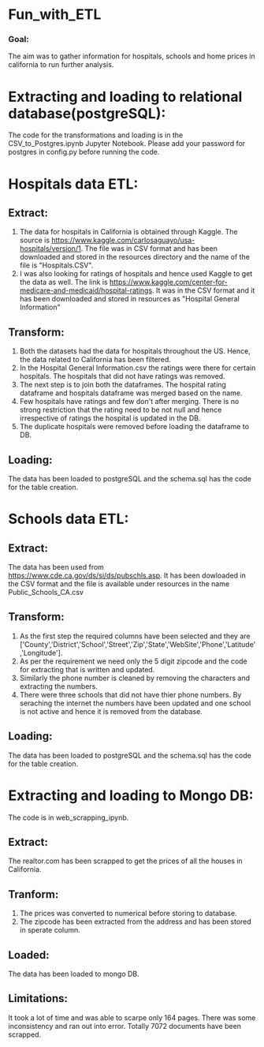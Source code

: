 # Fun_with_ETL

### Goal:

The aim was to gather information for hospitals, schools and home prices in california to run further analysis.

# Extracting and loading to relational database(postgreSQL):

The code for the transformations and loading is in the CSV_to_Postgres.ipynb Jupyter Notebook.
Please add your password for postgres in config.py before running the code.

# Hospitals data ETL:

## Extract:
1. The data for hospitals in California is obtained through Kaggle. The source is https://www.kaggle.com/carlosaguayo/usa-hospitals/version/1. The file was in CSV format and has been downloaded and stored in the resources directory and the name of the file is "Hospitals.CSV".
2. I was also looking for ratings of hospitals and hence used Kaggle to get the data as well. The link is https://www.kaggle.com/center-for-medicare-and-medicaid/hospital-ratings. It was in the CSV format and it has been downloaded and stored in resources as "Hospital General Information"

## Transform:
1. Both the datasets had the data for hospitals throughout the US. Hence, the data related to California has been filtered.
2. In the Hospital General Information.csv the ratings were there for certain hospitals. The hospitals that did not have ratings was removed.
3. The next step is to join both the dataframes. The hospital rating dataframe and hospitals dataframe was merged based on the name.
4. Few hospitals have ratings and few don't after merging. There is no strong restriction that the rating need to be not null and hence irrespective of ratings the hospital is updated in the DB.
5. The duplicate hospitals were removed before loading the dataframe to DB.

## Loading:
The data has been loaded to postgreSQL and the schema.sql has the code for the table creation. 

# Schools data ETL:

## Extract:

The data has been used from https://www.cde.ca.gov/ds/si/ds/pubschls.asp. It has been dowloaded in the CSV format and the file is available under resources in the name Public_Schools_CA.csv

## Transform:

1. As the first step the required columns have been selected and they are ['County','District','School','Street','Zip','State','WebSite','Phone','Latitude','Longitude'].
2. As per the requirement we need only the 5 digit zipcode and the code for extracting that is written and updated.
3. Similarly the phone number is cleaned by removing the characters and extracting the numbers.
4. There were three schools that did not have thier phone numbers. By seraching the internet the numbers have been updated and one school is not active and hence it is removed from the database. 

## Loading:
The data has been loaded to postgreSQL and the schema.sql has the code for the table creation. 

# Extracting and loading to Mongo DB:

The code is in web_scrapping_ipynb.

## Extract:

The realtor.com has been scrapped to get the prices of all the houses in California.

## Tranform:

1. The prices was converted to numerical before storing to database.
2. The zipcode has been extracted from the address and has been stored in sperate column.

## Loaded:

The data has been loaded to mongo DB.

## Limitations:

It took a lot of time and was able to scarpe only 164 pages. There was some inconsistency and ran out into error. Totally 7072 documents have been scrapped.



